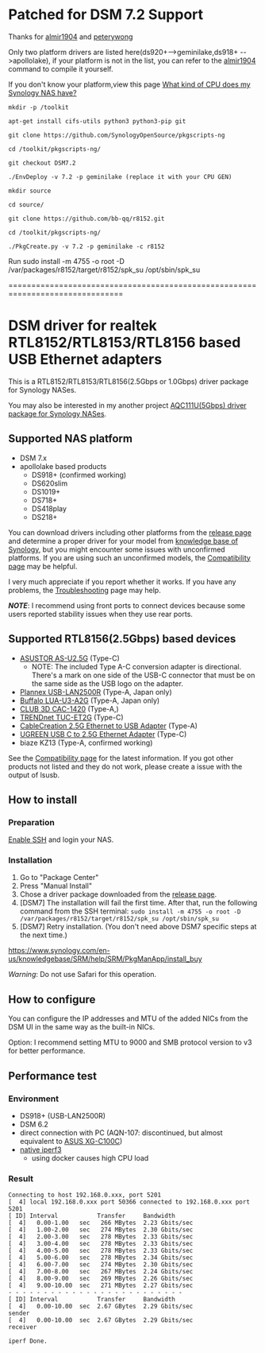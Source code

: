 # Patched for DSM 7.2 Support

Thanks for [almir1904](https://github.com/almir1904) and [peterywong](https://github.com/peterywong)

Only two platform drivers are listed here(ds920+-->geminilake,ds918+ -->apollolake), if your platform is not in the list, you can refer to the  [almir1904](https://github.com/almir1904) command to compile it yourself.

If you don't know your platform,view this page [What kind of CPU does my Synology NAS have?](https://kb.synology.com/en-me/DSM/tutorial/What_kind_of_CPU_does_my_NAS_have)


`mkdir -p /toolkit`

`apt-get install cifs-utils python3 python3-pip git`

`git clone https://github.com/SynologyOpenSource/pkgscripts-ng`

`cd /toolkit/pkgscripts-ng/`

`git checkout DSM7.2`

`./EnvDeploy -v 7.2 -p geminilake (replace it with your CPU GEN)`

`mkdir source`

`cd source/`

`git clone https://github.com/bb-qq/r8152.git`

`cd /toolkit/pkgscripts-ng/`

`./PkgCreate.py -v 7.2 -p geminilake -c r8152`


Run sudo install -m 4755 -o root -D /var/packages/r8152/target/r8152/spk_su /opt/sbin/spk_su



===============================================================================

























# DSM driver for realtek RTL8152/RTL8153/RTL8156 based USB Ethernet adapters

This is a RTL8152/RTL8153/RTL8156(2.5Gbps or 1.0Gbps) driver package for Synology NASes.

You may also be interested in my another project [AQC111U(5Gbps) driver package for Synology NASes](https://github.com/bb-qq/aqc111).

## Supported NAS platform

* DSM 7.x
* apollolake based products
    * DS918+ (confirmed working)
    * DS620slim
    * DS1019+
    * DS718+
    * DS418play
    * DS218+

You can download drivers including other platforms from the [release page](https://github.com/bb-qq/r8152/releases) and determine a proper driver for your model from [knowledge base of Synology](https://www.synology.com/en-global/knowledgebase/DSM/tutorial/Compatibility_Peripherals/What_kind_of_CPU_does_my_NAS_have), but you might encounter some issues with unconfirmed platforms. If you are using such an unconfirmed models, the [Compatibility page](https://github.com/bb-qq/r8152/wiki/Compatibility) may be helpful.

I very much appreciate if you report whether it works. If you have any problems, the [Troubleshooting](https://github.com/bb-qq/r8152/wiki/Troubleshooting) page may help.

***NOTE***: I recommend using front ports to connect devices because some users reported stability issues when they use rear ports.

## Supported RTL8156(2.5Gbps) based devices

* [ASUSTOR AS-U2.5G](https://amzn.to/2ZRx1pi) (Type-C)
  * NOTE: The included Type A-C conversion adapter is directional. There's a mark on one side of the USB-C connector that must be on the same side as the USB logo on the adapter.
* [Plannex USB-LAN2500R](https://amzn.to/2ZISyAb) (Type-A, Japan only)
* [Buffalo LUA-U3-A2G](https://amzn.to/36kGQf9) (Type-A, Japan only)
* [CLUB 3D CAC-1420](https://amzn.to/2ZPmzKD) (Type-A,)
* [TRENDnet TUC-ET2G](https://amzn.to/2PLmR5v) (Type-C)
* [CableCreation 2.5G Ethernet to USB Adapter](https://amzn.to/39yfZyj) (Type-A)
* [UGREEN USB C to 2.5G Ethernet Adapter](https://amzn.to/3fzXmfE) (Type-C)
* biaze KZ13 (Type-A, confirmed working)

See the [Compatibility page](https://github.com/bb-qq/r8152/wiki/Compatibility) for the latest information.
If you got other products not listed and they do not work, please create a issue with the output of lsusb.

## How to install

### Preparation

[Enable SSH](https://www.synology.com/en-us/knowledgebase/DSM/tutorial/General_Setup/How_to_login_to_DSM_with_root_permission_via_SSH_Telnet) and login your NAS.

### Installation

1. Go to "Package Center"
2. Press "Manual Install"
3. Chose a driver package downloaded from the [release page](https://github.com/bb-qq/r8152/releases).
4. [DSM7] The installation will fail the first time. After that, run the following command from the SSH terminal:
   `sudo install -m 4755 -o root -D /var/packages/r8152/target/r8152/spk_su /opt/sbin/spk_su`
5. [DSM7] Retry installation. (You don't need above DSM7 specific steps at the next time.)

https://www.synology.com/en-us/knowledgebase/SRM/help/SRM/PkgManApp/install_buy

*Warning*: Do not use Safari for this operation.

## How to configure

You can configure the IP addresses and MTU of the added NICs from the DSM UI in the same way as the built-in NICs.

Option: I recommend setting MTU to 9000 and SMB protocol version to v3 for better performance.

## Performance test

### Environment
* DS918+ (USB-LAN2500R)
* DSM 6.2
* direct connection with PC (AQN-107: discontinued, but almost equivalent to [ASUS XG-C100C](https://amzn.to/3fPJUX3))
* [native iperf3](http://www.jadahl.com/iperf-arp-scan/DSM_6.2/)
    * using docker causes high CPU load

### Result
````
Connecting to host 192.168.0.xxx, port 5201
[  4] local 192.168.0.xxx port 50366 connected to 192.168.0.xxx port 5201
[ ID] Interval           Transfer     Bandwidth
[  4]   0.00-1.00   sec   266 MBytes  2.23 Gbits/sec
[  4]   1.00-2.00   sec   274 MBytes  2.30 Gbits/sec
[  4]   2.00-3.00   sec   278 MBytes  2.33 Gbits/sec
[  4]   3.00-4.00   sec   278 MBytes  2.33 Gbits/sec
[  4]   4.00-5.00   sec   278 MBytes  2.33 Gbits/sec
[  4]   5.00-6.00   sec   278 MBytes  2.34 Gbits/sec
[  4]   6.00-7.00   sec   274 MBytes  2.30 Gbits/sec
[  4]   7.00-8.00   sec   267 MBytes  2.24 Gbits/sec
[  4]   8.00-9.00   sec   269 MBytes  2.26 Gbits/sec
[  4]   9.00-10.00  sec   271 MBytes  2.27 Gbits/sec
- - - - - - - - - - - - - - - - - - - - - - - - -
[ ID] Interval           Transfer     Bandwidth
[  4]   0.00-10.00  sec  2.67 GBytes  2.29 Gbits/sec                  sender
[  4]   0.00-10.00  sec  2.67 GBytes  2.29 Gbits/sec                  receiver

iperf Done.
````
